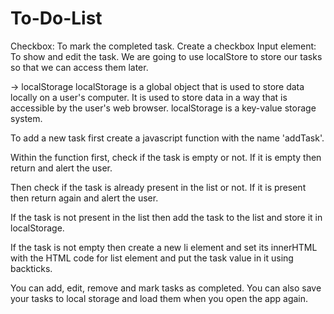 # To-Do-List
Checkbox: To mark the completed task. Create a checkbox
Input element: To show and edit the task.
We are going to use localStore to store our tasks so that we can access them later.

-> localStorage
localStorage is a global object that is used to store data locally on a user's computer.
It is used to store data in a way that is accessible by the user's web browser.
localStorage is a key-value storage system.

To add a new task first create a javascript function with the name 'addTask'.

Within the function first, check if the task is empty or not. If it is empty then return and alert the user.

Then check if the task is already present in the list or not. If it is present then return again and alert the user.

If the task is not present in the list then add the task to the list and store it in localStorage.

If the task is not empty then create a new li element and set its innerHTML with the HTML code for list element and put the task value in it using backticks.

You can add, edit, remove and mark tasks as completed. You can also save your tasks to local storage and load them when you open the app again.
